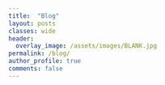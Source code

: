```yaml
---
title:  "Blog"
layout: posts
classes: wide
header:
  overlay_image: /assets/images/BLANK.jpg
permalink: /blog/
author_profile: true
comments: false
---
```

